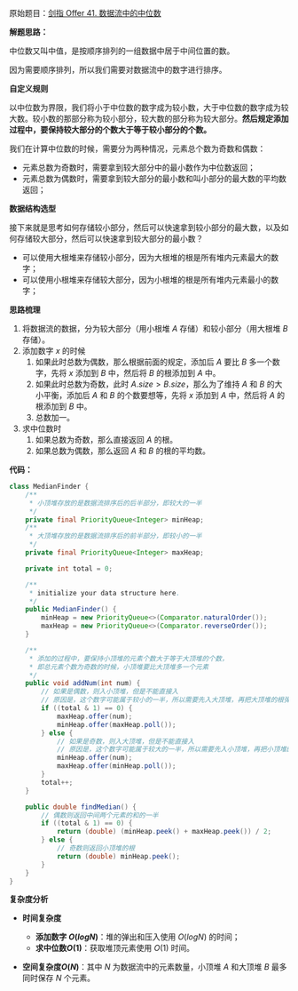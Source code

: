 原始题目：[剑指 Offer 41. 数据流中的中位数](https://leetcode-cn.com/problems/shu-ju-liu-zhong-de-zhong-wei-shu-lcof/)

**解题思路：**

中位数又叫中值，是按顺序排列的一组数据中居于中间位置的数。

因为需要顺序排列，所以我们需要对数据流中的数字进行排序。

**自定义规则**

以中位数为界限，我们将小于中位数的数字成为较小数，大于中位数的数字成为较大数。较小数的那部分称为较小部分，较大数的部分称为较大部分。**然后规定添加过程中，要保持较大部分的个数大于等于较小部分的个数。**

我们在计算中位数的时候，需要分为两种情况，元素总个数为奇数和偶数：

- 元素总数为奇数时，需要拿到较大部分中的最小数作为中位数返回；
- 元素总数为偶数时，需要拿到较大部分的最小数和叫小部分的最大数的平均数返回；

**数据结构选型**

接下来就是思考如何存储较小部分，然后可以快速拿到较小部分的最大数，以及如何存储较大部分，然后可以快速拿到较大部分的最小数？

- 可以使用大根堆来存储较小部分，因为大根堆的根是所有堆内元素最大的数字；
- 可以使用小根堆来存储较大部分，因为小根堆的根是所有堆内元素最小的数字；

**思路梳理**

1. 将数据流的数据，分为较大部分（用小根堆 $A$ 存储）和较小部分（用大根堆 $B$ 存储）。
2. 添加数字 $x$ 的时候
   1. 如果此时总数为偶数，那么根据前面的规定，添加后 $A$ 要比 $B$ 多一个数字，先将 $x$ 添加到 $B$ 中，然后将 $B$ 的根添加到 $A$ 中。
   2. 如果此时总数为奇数，此时 $A.size > B.size$，那么为了维持 $A$ 和 $B$ 的大小平衡，添加后 $A$ 和 $B$ 的个数要想等，先将 $x$ 添加到 $A$ 中，然后将 $A$ 的根添加到 $B$ 中。
   3. 总数加一。
3. 求中位数时
   1. 如果总数为奇数，那么直接返回 $A$ 的根。
   2. 如果总数为偶数，那么返回 $A$ 和 $B$ 的根的平均数。

**代码：**

```java
class MedianFinder {
    /**
     * 小顶堆存放的是数据流排序后的后半部分，即较大的一半
     */
    private final PriorityQueue<Integer> minHeap;
    /**
     * 大顶堆存放的是数据流排序后的前半部分，即较小的一半
     */
    private final PriorityQueue<Integer> maxHeap;

    private int total = 0;

    /**
     * initialize your data structure here.
     */
    public MedianFinder() {
        minHeap = new PriorityQueue<>(Comparator.naturalOrder());
        maxHeap = new PriorityQueue<>(Comparator.reverseOrder());
    }

    /**
     * 添加的过程中，要保持小顶堆的元素个数大于等于大顶堆的个数，
     * 即总元素个数为奇数的时候，小顶堆要比大顶堆多一个元素
     */
    public void addNum(int num) {
        // 如果是偶数，则入小顶堆，但是不能直接入
        // 原因是，这个数字可能属于较小的一半，所以需要先入大顶堆，再把大顶堆的根弹出
        if ((total & 1) == 0) {
            maxHeap.offer(num);
            minHeap.offer(maxHeap.poll());
        } else {
            // 如果是奇数，则入大顶堆，但是不能直接入
            // 原因是，这个数字可能属于较大的一半，所以需要先入小顶堆，再把小顶堆的根弹出
            minHeap.offer(num);
            maxHeap.offer(minHeap.poll());
        }
        total++;
    }

    public double findMedian() {
        // 偶数则返回中间两个元素的和的一半
        if ((total & 1) == 0) {
            return (double) (minHeap.peek() + maxHeap.peek()) / 2;
        } else {
            // 奇数则返回小顶堆的根
            return (double) minHeap.peek();
        }
    }
}
```

**复杂度分析**

- **时间复杂度**
  - **添加数字 $O(logN)$**：堆的弹出和压入使用 $O(logN)$ 的时间；
  - **求中位数$O(1)$**：获取堆顶元素使用 $O(1)$ 时间。

- **空间复杂度$O(N)$**：其中 $N$ 为数据流中的元素数量，小顶堆 $A$ 和大顶堆 $B$ 最多同时保存 $N$ 个元素。